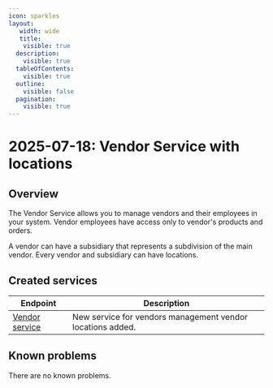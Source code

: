 ```yaml
---
icon: sparkles
layout:
   width: wide
   title:
    visible: true
  description:
    visible: true
  tableOfContents:
    visible: true
  outline:
    visible: false
  pagination:
    visible: true
---
```


# 2025-07-18: Vendor Service with locations

## Overview

The Vendor Service allows you to manage vendors and their employees in your system. Vendor employees have access only to vendor's products and orders.

A vendor can have a subsidiary that represents a subdivision of the main vendor. Every vendor and subsidiary can have locations.

## Created services

| Endpoint                                                                                                                                                                    | Description                                        |
|-----------------------------------------------------------------------------------------------------------------------------------------------------------------------------|----------------------------------------------------|
| [Vendor service](https://app.gitbook.com/s/d4POTWomuSS7d3dnh4Dg/api-guides-and-references/companies-and-customers/vendor-service)           | New service for vendors management vendor locations added.        |

## Known problems

There are no known problems.
